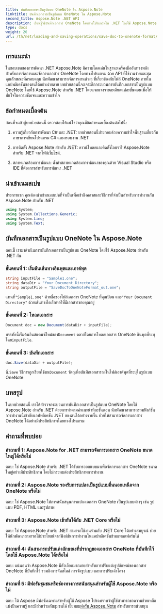 ```yaml
---
title: บันทึกเอกสารเป็นรูปแบบ OneNote ใน Aspose.Note
linktitle: บันทึกเอกสารเป็นรูปแบบ OneNote ใน Aspose.Note
second_title: Aspose.Note .NET API
description: เรียนรู้วิธีบันทึกเอกสาร OneNote โดยทางโปรแกรมใน .NET โดยใช้ Aspose.Note บทช่วยสอนทีละขั้นตอนพร้อมตัวอย่างโค้ดรวมอยู่ด้วย
type: docs
weight: 20
url: /th/net/loading-and-saving-operations/save-doc-to-onenote-format/
---
```

## การแนะนำ

ในขอบเขตของการพัฒนา .NET Aspose.Note มีความโดดเด่นในฐานะเครื่องมืออันทรงพลังสำหรับการจัดการและจัดการเอกสาร OneNote โดยทางโปรแกรม ด้วย API ที่ใช้งานง่ายและชุดคุณลักษณะที่ครอบคลุม นักพัฒนาสามารถจัดการงานต่างๆ ที่เกี่ยวข้องกับไฟล์ OneNote ภายในแอปพลิเคชันของตนได้อย่างง่ายดาย บทช่วยสอนนี้จะเจาะลึกกระบวนการบันทึกเอกสารเป็นรูปแบบ OneNote โดยใช้ Aspose.Note สำหรับ .NET โดยแจกแจงรายละเอียดแต่ละขั้นตอนเพื่อให้มั่นใจในความชัดเจนและความเข้าใจ

## ข้อกำหนดเบื้องต้น

ก่อนที่จะเข้าสู่บทช่วยสอนนี้ ตรวจสอบให้แน่ใจว่าคุณมีข้อกำหนดเบื้องต้นต่อไปนี้:

1. ความรู้เกี่ยวกับการพัฒนา C# และ .NET: บทช่วยสอนนี้ประกอบด้วยความเข้าใจพื้นฐานเกี่ยวกับภาษาการเขียนโปรแกรม C# และกรอบงาน .NET

2. การติดตั้ง Aspose.Note สำหรับ .NET: ดาวน์โหลดและติดตั้งไลบรารี Aspose.Note สำหรับ .NET จากไฟล์[เว็บไซต์](https://releases.aspose.com/note/net/).

3. สภาพแวดล้อมการพัฒนา: ตั้งค่าสภาพแวดล้อมการพัฒนาของคุณด้วย Visual Studio หรือ IDE ที่ต้องการสำหรับการพัฒนา .NET

## นำเข้าเนมสเปซ

ประการแรก คุณต้องนำเข้าเนมสเปซที่จำเป็นเพื่อเข้าถึงคลาสและวิธีการที่จำเป็นสำหรับการทำงานกับ Aspose.Note สำหรับ .NET

```csharp
using System;
using System.Collections.Generic;
using System.Linq;
using System.Text;
```

## บันทึกเอกสารเป็นรูปแบบ OneNote ใน Aspose.Note

ตอนนี้ เรามาดำเนินการบันทึกเอกสารเป็นรูปแบบ OneNote โดยใช้ Aspose.Note สำหรับ .NET กัน

### ขั้นตอนที่ 1: เริ่มต้นเส้นทางอินพุตและเอาต์พุต

```csharp
string inputFile = "Sample1.one";
string dataDir = "Your Document Directory";
string outputFile = "SaveDocToOneNoteFormat_out.one";
```

 แทนที่`"Sample1.one"` ด้วยชื่อของไฟล์เอกสาร OneNote ที่คุณป้อน และ`"Your Document Directory"` ด้วยเส้นทางไดเร็กทอรีที่มีเอกสารของคุณอยู่

### ขั้นตอนที่ 2: โหลดเอกสาร

```csharp
Document doc = new Document(dataDir + inputFile);
```

 บรรทัดนี้เริ่มต้นอินสแตนซ์ใหม่ของ`Document` คลาสโดยการโหลดเอกสาร OneNote อินพุตที่ระบุโดย`inputFile`.

### ขั้นตอนที่ 3: บันทึกเอกสาร

```csharp
doc.Save(dataDir + outputFile);
```

 นี่.`Save` วิธีการถูกเรียกใช้บน`Document` วัตถุเพื่อบันทึกเอกสารลงในไฟล์เอาต์พุตที่ระบุในรูปแบบ OneNote

## บทสรุป

ในบทช่วยสอนนี้ เราได้สำรวจกระบวนการบันทึกเอกสารเป็นรูปแบบ OneNote โดยใช้ Aspose.Note สำหรับ .NET ด้วยการทำตามคำแนะนำทีละขั้นตอน นักพัฒนาสามารถรวมฟังก์ชันการทำงานนี้เข้ากับแอปพลิเคชัน .NET ของตนได้อย่างราบรื่น ช่วยให้สามารถจัดการเอกสาร OneNote ได้อย่างมีประสิทธิภาพโดยทางโปรแกรม

## คำถามที่พบบ่อย

### คำถามที่ 1: Aspose.Note for .NET สามารถจัดการเอกสาร OneNote ขนาดใหญ่ได้หรือไม่

ตอบ: ใช่ Aspose.Note สำหรับ .NET ได้รับการออกแบบมาเพื่อจัดการเอกสาร OneNote ขนาดใหญ่อย่างมีประสิทธิภาพ โดยไม่กระทบต่อประสิทธิภาพการทำงาน

### คำถามที่ 2: Aspose.Note รองรับการแปลงเป็นรูปแบบอื่นนอกเหนือจาก OneNote หรือไม่

ตอบ: ใช่ Aspose.Note ให้การสนับสนุนการแปลงเอกสาร OneNote เป็นรูปแบบต่างๆ เช่น รูปแบบ PDF, HTML และรูปภาพ

### คำถามที่ 3: Aspose.Note เข้ากันได้กับ .NET Core หรือไม่

ตอบ: ใช่ Aspose.Note สำหรับ .NET สามารถใช้งานร่วมกับ .NET Core ได้อย่างสมบูรณ์ ช่วยให้นักพัฒนาสามารถใช้ประโยชน์จากฟังก์ชันการทำงานในแอปพลิเคชันข้ามแพลตฟอร์มได้

### คำถามที่ 4: ฉันสามารถปรับแต่งลักษณะที่ปรากฏของเอกสาร OneNote ที่บันทึกไว้โดยใช้ Aspose.Note ได้หรือไม่

ตอบ: แน่นอนว่า Aspose.Note มีตัวเลือกมากมายสำหรับการปรับแต่งรูปลักษณ์ของเอกสาร OneNote ที่บันทึกไว้ รวมถึงการจัดสไตล์ การจัดรูปแบบ และการปรับเค้าโครง

### คำถามที่ 5: มีฟอรัมชุมชนหรือช่องทางการสนับสนุนสำหรับผู้ใช้ Aspose.Note หรือไม่

 ตอบ: ได้ Aspose มีฟอรัมเฉพาะสำหรับผู้ใช้ Aspose โปรดทราบว่าผู้ใช้สามารถขอความช่วยเหลือ แบ่งปันความรู้ และมีส่วนร่วมกับชุมชนได้ เยี่ยมชม[ฟอรั่ม Aspose.Note](https://forum.aspose.com/c/note/28) สำหรับการสนับสนุน